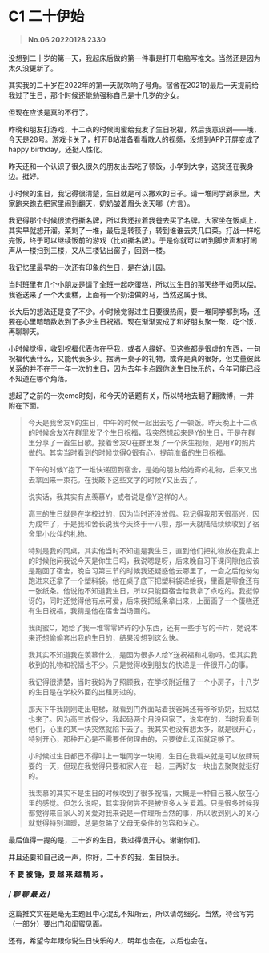 # C1 二十伊始

>#### No.06 20220128 2330
没想到二十岁的第一天，我起床后做的第一件事是打开电脑写推文。当然还是因为太久没更新了。

 

其实我的二十岁在2022年的第一天就吹响了号角。宿舍在2021的最后一天提前给我过了生日，那个时候还能勉强称自己是十几岁的少女。

 

但现在应该是真的不行了。

 

昨晚和朋友打游戏，十二点的时候闺蜜给我发了生日祝福，然后我意识到——哦，今天是28号。游戏卡关了，打开B站准备看看散人的视频，没想到APP开屏变成了happy birthday，还挺人性化。

 

昨天还和一个认识了很久很久的朋友出去吃了顿饭，小学到大学，这货还在我身边。挺好。

 

小时候的生日，我记得很清楚，生日就是可以撒欢的日子。请一堆同学到家里，大家跑来跑去把家里闹到翻天，奶奶皱着眉头说天哪（方言）。

 

我记得那个时候很流行撕名牌，所以我还拉着我爸去买了名牌。大家坐在饭桌上，其实早就想开溜。菜剩了一堆，最后是转筷子，转到谁谁去夹几口菜。打战一样吃完饭，终于可以继续饭前的游戏（比如撕名牌）。于是你就可以听到脚步声和打闹声从一楼扫到三楼，又从三楼钻出窗子，回到一楼。

 

我记忆里最早的一次还有印象的生日，是在幼儿园。

 

当时班里有几个小朋友是请了全班一起吃蛋糕，所以过生日的那天终于如愿以偿。我爸送来了一个大蛋糕，上面有一个奶油做的马，当然这属于我。

 

长大后的想法还是变了不少。小时候觉得过生日要很热闹，要一堆同学都到场，还要在心里暗暗数收到了多少生日祝福。现在渐渐变成了和好朋友聚一聚，吃个饭，再聊聊天。

 

小时候觉得，收到祝福代表你在乎我，或者人缘好。但这些都是很虚的东西，一句祝福代表什么，又能代表多少。摆满一桌子的礼物，或许是真的很好，但丈量彼此关系的并不在于一年一次的生日，因为去年卡点跟你说生日快乐的，今年可能已经不知道在哪个角落。

 

想起了之前的一次emo时刻，和今天的话题有关，所以特地去翻了翻微博，一并附在下面。



>今天是我舍友Y的生日，中午的时候一起出去吃了一顿饭。昨天晚上十二点的时候舍友X在群里发了个生日祝福，我突然想起来是Y的生日，于是在群里分享了一首生日歌。接着舍友Q在群里发了一个庆生视频，是用Y的照片做的。其实当时看到的时候觉得Q很有心，提前准备的生日祝福。 
>
>下午的时候Y抱了一堆快递回到宿舍，是她的朋友给她寄的礼物，后来又出去拿回来一束花。在我敲下这些文字的时候Y又出去了。 
>
>说实话，我其实有点羡慕Y，或者说是像Y这样的人。
>
>高三的生日就是在学校过的，因为当时还没放假。我记得我那天很高兴，因为成年了，于是我和舍长说我今天终于十八啦，那一天就陆陆续续收到了宿舍里小伙伴的礼物。
>
>特别是我的同桌，其实他当时不知道是我生日，直到他们把礼物放在我桌上的时候他问我说今天是你生日吗，我说嗯是呀，后来晚自习下课间隙他应该是跑回了宿舍，晚自习第三节的时候我还疑惑他去哪里了，一会之后他匆匆跑进来还拿了一个塑料袋。他在桌子底下把塑料袋递给我，里面是零食还有一张纸条。他说他不知道我生日，所以只能回宿舍给我拿了点吃的。我挺惊讶的，同时还觉得他有点可爱，后来我把纸条拿出来，上面画了一个蛋糕还有生日祝福，我猜是他在宿舍当场画的。
>
>我闺蜜C，她给了我一堆零零碎碎的小东西，还有一些手写的卡片，她说本来还想偷偷套出我的生日的，结果没想到这么快。 
>
>我其实不知道我在羡慕什么，是因为很多人给Y送祝福和礼物吗。但其实我收到的礼物和祝福也不少。只是觉得收到朋友的快递是一件很开心的事。
>
>我记得很清楚，当时我妈为了照顾我，在学校附近租了一个小房子，十八岁的生日是在学校外面的出租房过的。
>
>那天下午我刚刚走出电梯，就看到门外面站着我爸妈还有爷爷奶奶，我姑姑也来了。因为高三放假少，我起码两个月没回家了，说实在的，当时我看到他们，心里的某一块突然就陷下去了。我其实也没有想太多，就是很开心，特别开心，那种开心是不需要任何理由的，只要彼此见面就足够了。
>
>小时候过生日都巴不得叫上一堆同学一块闹，生日在我看来就是可以放肆玩耍的一天，但现在我觉得只要和家人在一起，三两好友一块出去聚聚就挺好的。 
>
>我羡慕的其实不是生日的时候收到了很多祝福，大概是一种自己被人放在心里的感觉。但怎么说呢，其实我何尝不是被很多人关爱着。只是很多时候我都觉得来自家人的关爱对我来说是一件理所当然的事，所以收到别人的关心就觉得特别温暖，总是忽略了父母无条件的包容和关心。



最后值得一提的是，二十岁的生日，我过得很开心。谢谢你们。

并且还要和自己说一声，你好，二十岁的我，生日快乐。

 

**不 要 被 锤，要 越 来 越 精 彩 。**





#### / *聊 聊 最 近* /
这篇推文实在是毫无主题且中心混乱不知所云，所以请勿细究。当然，待会写完（一部分）要出门和闺蜜见面。

还有，希望今年跟你说生日快乐的人，明年也会在，以后也会在。
